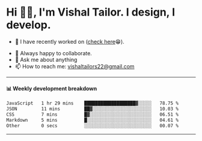 # Hi 👋🏻, I'm Vishal Tailor. I design, I develop.

- 🔭 I have recently worked on ([check here](https://vishaltailor.com)😁).
<!-- - 🎦 Currently watching: JavaScript: The Hard Parts By Will Sentance. -->
- 👯 Always happy to collaborate.
- 💬 Ask me about anything
- 📫 How to reach me: <a href="mailto:vishaltailors22@gmail.com">vishaltailors22@gmail.com</a>

<hr /> 
<h4>📊 Weekly development breakdown</h4>
<!--START_SECTION:waka-->

```txt
JavaScript   1 hr 29 mins    ███████████████████▓░░░░░   78.75 %
JSON         11 mins         ██▓░░░░░░░░░░░░░░░░░░░░░░   10.03 %
CSS          7 mins          █▓░░░░░░░░░░░░░░░░░░░░░░░   06.51 %
Markdown     5 mins          █░░░░░░░░░░░░░░░░░░░░░░░░   04.61 %
Other        0 secs          ░░░░░░░░░░░░░░░░░░░░░░░░░   00.07 %
```

<!--END_SECTION:waka-->
<hr /> 

<!-- ![](./profile-3d-contrib/profile-green-animate.svg) -->
